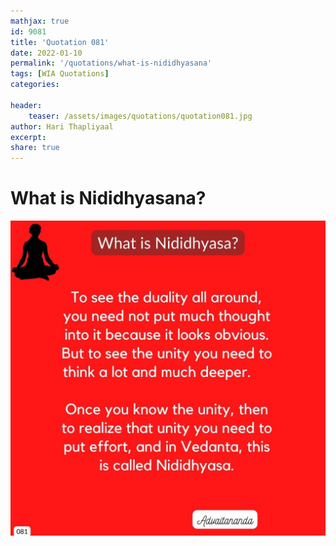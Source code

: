```yaml
---
mathjax: true
id: 9081
title: 'Quotation 081'
date: 2022-01-10
permalink: '/quotations/what-is-nididhyasana'
tags: [WIA Quotations] 
categories: 

header:
    teaser: /assets/images/quotations/quotation081.jpg
author: Hari Thapliyaal 
excerpt:
share: true 
---
```


# What is Nididhyasana?

![What is Nididhyasana?](/assets/images/quotations/quotation081.jpg)
